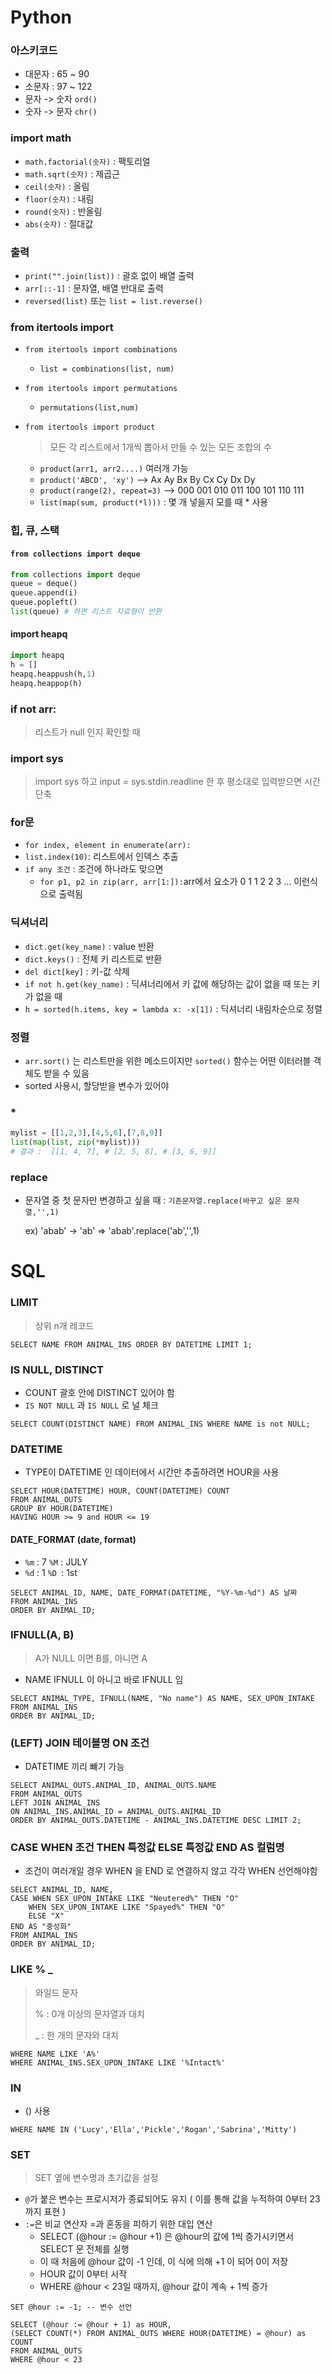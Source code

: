 # Python

### 아스키코드

- 대문자 : 65 ~ 90
- 소문자 : 97 ~ 122
- 문자 -> 숫자 `ord()`
- 숫자 -> 문자 `chr()`



### import math

- `math.factorial(숫자)` : 팩토리얼
- `math.sqrt(숫자)` : 제곱근
- `ceil(숫자)` : 올림
- `floor(숫자)` : 내림
- `round(숫자)` : 반올림
- `abs(숫자)` : 절대값



### 출력

- `print("".join(list))` : 괄호 없이 배열 출력
- `arr[::-1]` : 문자열, 배열 반대로 출력
- `reversed(list)` 또는 `list = list.reverse()`



### from itertools import

- `from itertools import combinations`

  - `list = combinations(list, num)`

- `from itertools import permutations`

  - `permutations(list,num)`

- `from itertools import product`

  > 모든 각 리스트에서 1개씩 뽑아서 만들 수 있는 모든 조합의 수

  - `product(arr1, arr2....)` 여러개 가능
  - `product('ABCD', 'xy')` --> Ax Ay Bx By Cx Cy Dx Dy
  - `product(range(2), repeat=3)` --> 000 001 010 011 100 101 110 111
  - `list(map(sum, product(*l)))` : 몇 개 넣을지 모를 때 * 사용



### 힙, 큐, 스택

#### `from collections import deque`

```python
from collections import deque
queue = deque()
queue.append(i) 	
queue.popleft()
list(queue) # 하면 리스트 자료형이 반환
```



#### import heapq

```python
import heapq
h = []
heapq.heappush(h,1)
heapq.heappop(h)
```



### if not arr:

> 리스트가 null 인지 확인할 때



### import sys

> import sys 하고 input = sys.stdin.readline 한 후 평소대로 입력받으면 시간 단축



### for문

- `for index, element in enumerate(arr):`
- `list.index(10)`: 리스트에서 인덱스 추출
- `if any 조건` : 조건에 하나라도 맞으면
  - `for p1, p2 in zip(arr, arr[1:]):`arr에서 요소가 0 1	1 2 	2 3 ... 이런식으로 출력됨



### 딕셔너리

- `dict.get(key_name)` : value 반환
- `dict.keys()` : 전체 키 리스트로 반환
- `del dict[key]` : 키-값 삭제
- `if not h.get(key_name)` : 딕셔너리에서 키 값에 해당하는 값이 없을 때 또는 키가 없을 때
- `h = sorted(h.items, key = lambda x: -x[1])` : 딕셔너리 내림차순으로 정렬



### 정렬

- `arr.sort()` 는 리스트만을 위한 메소드이지만 `sorted()` 함수는 어떤 이터러블 객체도 받을 수 있음
-  sorted 사용시, 할당받을 변수가 있어야 


### *

```python
mylist = [[1,2,3],[4,5,6],[7,8,9]]
list(map(list, zip(*mylist)))	
# 결과 :  [[1, 4, 7], # [2, 5, 8], # [3, 6, 9]]
```



### replace

- 문자열 중 첫 문자만 변경하고 싶을 때 :  `기존문자열.replace(바꾸고 싶은 문자열,'',1) `

  ex) 'abab' -> 'ab'   =>   'abab'.replace('ab','',1)



# SQL

### LIMIT

> 상위 n개 레코드

```mysql
SELECT NAME FROM ANIMAL_INS ORDER BY DATETIME LIMIT 1;
```



### IS NULL, DISTINCT

- COUNT 괄호 안에 DISTINCT 있어야 함
- `IS NOT NULL` 과 `IS NULL` 로 널 체크

```mysql
SELECT COUNT(DISTINCT NAME) FROM ANIMAL_INS WHERE NAME is not NULL;
```



### DATETIME

- TYPE이 DATETIME 인 데이터에서 시간만 추출하려면 HOUR을 사용

```mysql
SELECT HOUR(DATETIME) HOUR, COUNT(DATETIME) COUNT
FROM ANIMAL_OUTS
GROUP BY HOUR(DATETIME)
HAVING HOUR >= 9 and HOUR <= 19
```

#### DATE_FORMAT (date, format) 

- `%m` : 7	`%M` : JULY
- `%d` : 1	`%D `: 1st

```mysql
SELECT ANIMAL_ID, NAME, DATE_FORMAT(DATETIME, "%Y-%m-%d") AS 날짜
FROM ANIMAL_INS
ORDER BY ANIMAL_ID;
```



### IFNULL(A, B)

> A가 NULL 이면 B를, 아니면 A 

- NAME IFNULL 이 아니고 바로 IFNULL 임

```mysql
SELECT ANIMAL_TYPE, IFNULL(NAME, "No name") AS NAME, SEX_UPON_INTAKE
FROM ANIMAL_INS
ORDER BY ANIMAL_ID;
```



### (LEFT) JOIN 테이블명 ON 조건

- DATETIME 끼리 뺴기 가능

```mysql
SELECT ANIMAL_OUTS.ANIMAL_ID, ANIMAL_OUTS.NAME
FROM ANIMAL_OUTS
LEFT JOIN ANIMAL_INS 
ON ANIMAL_INS.ANIMAL_ID = ANIMAL_OUTS.ANIMAL_ID
ORDER BY ANIMAL_OUTS.DATETIME - ANIMAL_INS.DATETIME DESC LIMIT 2;
```



### CASE WHEN 조건 THEN 특정값 ELSE 특정값 END AS 컬럼명

- 조건이 여러개일 경우 WHEN 을 END 로 연결하지 않고 각각 WHEN 선언해야함

```mysql
SELECT ANIMAL_ID, NAME,
CASE WHEN SEX_UPON_INTAKE LIKE "Neutered%" THEN "O"
    WHEN SEX_UPON_INTAKE LIKE "Spayed%" THEN "O"
    ELSE "X"
END AS "중성화"
FROM ANIMAL_INS
ORDER BY ANIMAL_ID;
```



### LIKE % _

> 와일드 문자 
>
> % : 0개 이상의 문자열과 대치
>
> _ : 한 개의 문자와 대치

```mysql
WHERE NAME LIKE 'A%'
WHERE ANIMAL_INS.SEX_UPON_INTAKE LIKE '%Intact%' 
```



### IN

- () 사용

```mysql
WHERE NAME IN ('Lucy','Ella','Pickle','Rogan','Sabrina','Mitty')
```



### SET

>  SET 옆에 변수명과 초기값을 설정

- `@`가 붙은 변수는 프로시저가 종료되어도 유지 ( 이를 통해 값을 누적하여 0부터 23까지 표현 )
- `:=`은 비교 연산자 =과 혼동을 피하기 위한 대입 연산
  - SELECT (@hour := @hour +1) 은 @hour의 값에 1씩 증가시키면서 SELECT 문 전체를 실행
  - 이 때 처음에 @hour 값이 -1 인데, 이 식에 의해 +1 이 되어 0이 저장
  - HOUR 값이 0부터 시작
  - WHERE @hour < 23일 때까지, @hour 값이 계속 + 1씩 증가

```mysql
SET @hour := -1; -- 변수 선언

SELECT (@hour := @hour + 1) as HOUR,
(SELECT COUNT(*) FROM ANIMAL_OUTS WHERE HOUR(DATETIME) = @hour) as COUNT
FROM ANIMAL_OUTS
WHERE @hour < 23
```



